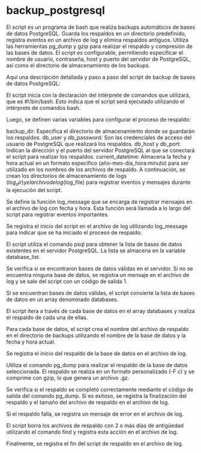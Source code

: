 # backup_postgresql

El script es un programa de bash que realiza backups automáticos de bases de datos PostgreSQL. Guarda los respaldos en un directorio predefinido, registra eventos en un archivo de log y elimina respaldos antiguos. Utiliza las herramientas pg_dump y gzip para realizar el respaldo y compresión de las bases de datos. El script es configurable, permitiendo especificar el nombre de usuario, contraseña, host y puerto del servidor de PostgreSQL, así como el directorio de almacenamiento de los backups.

Aquí una descripción detallada y paso a paso del script de backup de bases de datos PostgreSQL:

El script inicia con la declaración del intérprete de comandos que utilizará, que es #!/bin/bash. Esto indica que el script será ejecutado utilizando el intérprete de comandos bash.

Luego, se definen varias variables para configurar el proceso de respaldo:

backup_dir: Especifica el directorio de almacenamiento donde se guardarán los respaldos.
db_user y db_password: Son las credenciales de acceso del usuario de PostgreSQL que realizará los respaldos.
db_host y db_port: Indican la dirección y el puerto del servidor PostgreSQL al que se conectará el script para realizar los respaldos.
current_datetime: Almacena la fecha y hora actual en un formato específico (año-mes-día_hora:minuto) para ser utilizado en los nombres de los archivos de respaldo.
A continuación, se crean los directorios de almacenamiento de logs ($log_dir) y el archivo de log ($log_file) para registrar eventos y mensajes durante la ejecución del script.

Se define la función log_message que se encarga de registrar mensajes en el archivo de log con fecha y hora. Esta función será llamada a lo largo del script para registrar eventos importantes.

Se registra el inicio del script en el archivo de log utilizando log_message para indicar que se ha iniciado el proceso de respaldo.

El script utiliza el comando psql para obtener la lista de bases de datos existentes en el servidor PostgreSQL. La lista se almacena en la variable database_list.

Se verifica si se encontraron bases de datos válidas en el servidor. Si no se encuentra ninguna base de datos, se registra un mensaje en el archivo de log y se sale del script con un código de salida 1.

Si se encuentran bases de datos válidas, el script convierte la lista de bases de datos en un array denominado databases.

El script itera a través de cada base de datos en el array databases y realiza el respaldo de cada una de ellas.

Para cada base de datos, el script crea el nombre del archivo de respaldo en el directorio de backups utilizando el nombre de la base de datos y la fecha y hora actual.

Se registra el inicio del respaldo de la base de datos en el archivo de log.

Utiliza el comando pg_dump para realizar el respaldo de la base de datos seleccionada. El respaldo se realiza en un formato personalizado (-F c) y se comprime con gzip, lo que genera un archivo .gz.

Se verifica si el respaldo se completó correctamente mediante el código de salida del comando pg_dump. Si es exitoso, se registra la finalización del respaldo y el tamaño del archivo de respaldo en el archivo de log.

Si el respaldo falla, se registra un mensaje de error en el archivo de log.

El script borra los archivos de respaldo con 2 o más días de antigüedad utilizando el comando find y registra esta acción en el archivo de log.

Finalmente, se registra el fin del script de respaldo en el archivo de log.